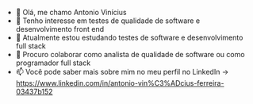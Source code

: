 - 👋 Olá, me chamo Antonio Vinícius
- 👀 Tenho interesse em testes de qualidade de software e desenvolvimento front end
- 🌱 Atualmente estou estudando testes de software e desenvolvimento full stack
- 💞️ Procuro colaborar como analista de qualidade de software ou como programador full stack
- 📫 Você pode saber mais sobre mim no meu perfil no LinkedIn -> https://www.linkedin.com/in/antonio-vin%C3%ADcius-ferreira-03437b152

<!---
Tonny1993/Tonny1993 is a ✨ special ✨ repository because its `README.md` (this file) appears on your GitHub profile.
You can click the Preview link to take a look at your changes.
--->
